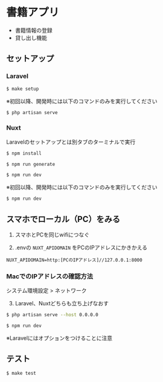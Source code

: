 # 書籍アプリ
- 書籍情報の登録
- 貸し出し機能

## セットアップ

### Laravel
```bash
$ make setup
```

※初回以降、開発時には以下のコマンドのみを実行してください
```bash
$ php artisan serve
```

### Nuxt
Laravelのセットアップとは別タブのターミナルで実行
``` bash
$ npm install

$ npm run generate

$ npm run dev
```

※初回以降、開発時には以下のコマンドのみを実行してください
```bash
$ npm run dev
```

## スマホでローカル（PC）をみる
1. スマホとPCを同じwifiにつなぐ

2. .envの `NUXT_APIDOMAIN` をPCのIPアドレスにかきかえる

```dotenv
NUXT_APIDOMAIN=http:[PCのIPアドレス]//127.0.0.1:8000
```

### MacでのIPアドレスの確認方法
システム環境設定 > ネットワーク

3. Laravel、Nuxtどちらも立ち上げなおす

```bash
$ php artisan serve --host 0.0.0.0

$ npm run dev
```

※Laravelにはオプションをつけることに注意

## テスト

```bash
$ make test
```